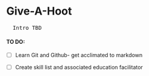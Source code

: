 # Give-A-Hoot

<pre>
  Intro TBD
</pre>

#### TO DO:
- [ ] Learn Git and Github- get acclimated to markdown
- [ ] Create skill list and associated education facilitator
      
